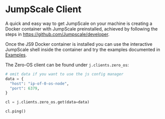 # JumpScale Client

A quick and easy way to get JumpScale on your machine is creating a Docker container with JumpScale preinstalled, achieved by following the steps in https://github.com/Jumpscale/developer.

Once the JS9 Docker container is installed you can use the interactive JumpScale shell inside the container and try the examples documented in [Examples](examples/README.md).

The Zero-OS client can be found under `j.clients.zero_os`:
```python
# omit data if you want to use the js config manager
data = {
  "host": "ip-of-0-os-node",
  "port": 6379,
}

cl = j.clients.zero_os.get(data=data)

cl.ping()
```
